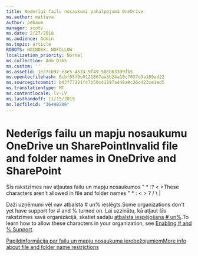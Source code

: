 ```yaml
---
title: Nederīgi failu nosaukumi pakalpojumā OneDrive
ms.author: matteva
author: pebaum
manager: scotv
ms.date: 2/27/2018
ms.audience: Admin
ms.topic: article
ROBOTS: NOINDEX, NOFOLLOW
localization_priority: Normal
ms.collection: Adm_O365
ms.custom: ''
ms.assetid: 1e27cb97-e3e5-4533-9f49-585b63399fb5
ms.openlocfilehash: 0cbf05f9c0121867aa3b24a10c7037d3a189ad22
ms.sourcegitcommit: b43f77221f47b50c41197a448a9c26c423ce1ad5
ms.translationtype: MT
ms.contentlocale: lv-LV
ms.lasthandoff: 11/15/2019
ms.locfileid: "36498206"
---
```

# <a name="invalid-file-and-folder-names-in-onedrive-and-sharepoint"></a><span data-ttu-id="a5623-102">Nederīgs failu un mapju nosaukumu OneDrive un SharePoint</span><span class="sxs-lookup"><span data-stu-id="a5623-102">Invalid file and folder names in OneDrive and SharePoint</span></span>

<span data-ttu-id="a5623-103">Šīs rakstzīmes nav atļautas failu un mapju nosaukumos " \* :? \< \></span><span class="sxs-lookup"><span data-stu-id="a5623-103">These characters aren't allowed in file and folder names " \* : \< \> ?</span></span> <span data-ttu-id="a5623-104">/ \ |</span><span class="sxs-lookup"><span data-stu-id="a5623-104"></span></span> 
  
<span data-ttu-id="a5623-105">Daži uzņēmumi vēl nav atbalsta # un% ieslēgts.</span><span class="sxs-lookup"><span data-stu-id="a5623-105">Some organizations don't yet have support for # and % turned on.</span></span> <span data-ttu-id="a5623-106">Lai uzzinātu, kā atļaut šīs rakstzīmes savā organizācijā, skatiet sadaļu [atbalsta iespējošana # un%](https://go.microsoft.com/fwlink/?linkid=862611).</span><span class="sxs-lookup"><span data-stu-id="a5623-106">To learn how to allow these characters in your organization, see [Enabling # and % Support](https://go.microsoft.com/fwlink/?linkid=862611).</span></span> 
  
[<span data-ttu-id="a5623-107">Papildinformācija par failu un mapju nosaukuma ierobežojumiem</span><span class="sxs-lookup"><span data-stu-id="a5623-107">More info about file and folder name restrictions</span></span>](https://go.microsoft.com/fwlink/?linkid=866430)
  

